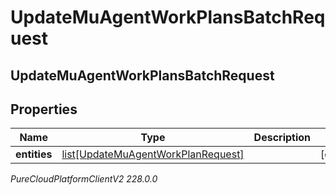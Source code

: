 # UpdateMuAgentWorkPlansBatchRequest

## UpdateMuAgentWorkPlansBatchRequest

## Properties

|Name | Type | Description | Notes|
|------------ | ------------- | ------------- | -------------|
| **entities** | [list[UpdateMuAgentWorkPlanRequest]](UpdateMuAgentWorkPlanRequest) |  | [optional] |



_PureCloudPlatformClientV2 228.0.0_
